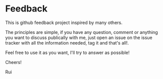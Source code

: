 Feedback
========

This is github feedback project inspired by many others.

The principles are simple, if you have any question, comment or anything you want to discuss publically with me, just open an issue on the issue tracker with all the information needed, tag it and that's all!. 

Feel free to use it as you want, I'll try to answer as possible!

Cheers!

Rui
